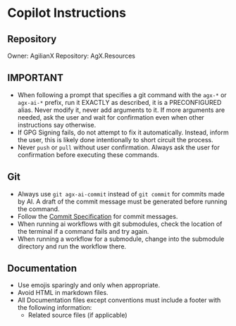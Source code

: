 # Copilot Instructions

## Repository

Owner: AgilianX
Repository: AgX.Resources

## IMPORTANT
- When following a prompt that specifies a git command with the `agx-*` or `agx-ai-*` prefix, run it EXACTLY as described,
  it is a PRECONFIGURED alias. Never modify it, never add arguments to it.
  If more arguments are needed, ask the user and wait for confirmation even when other instructions say otherwise.
- If GPG Signing fails, do not attempt to fix it automatically. Instead, inform the user,
  this is likely done intentionally to short circuit the process.
- Never `push` or `pull` without user confirmation.
  Always ask the user for confirmation before executing these commands.

## Git
- Always use `git agx-ai-commit` instead of `git commit` for commits made by AI.
  A draft of the commit message must be generated before running the command.
- Follow the [Commit Specification](../.agx/docs/conventions/Commits.md) for commit messages.
- When running ai workflows with git submodules, check the location of the terminal if a command fails and try again.
- When running a workflow for a submodule, change into the submodule directory and run the workflow there.

## Documentation
- Use emojis sparingly and only when appropriate.
- Avoid HTML in markdown files.
- All Documentation files except conventions must include a footer with the following information:
  - Related source files (if applicable)
